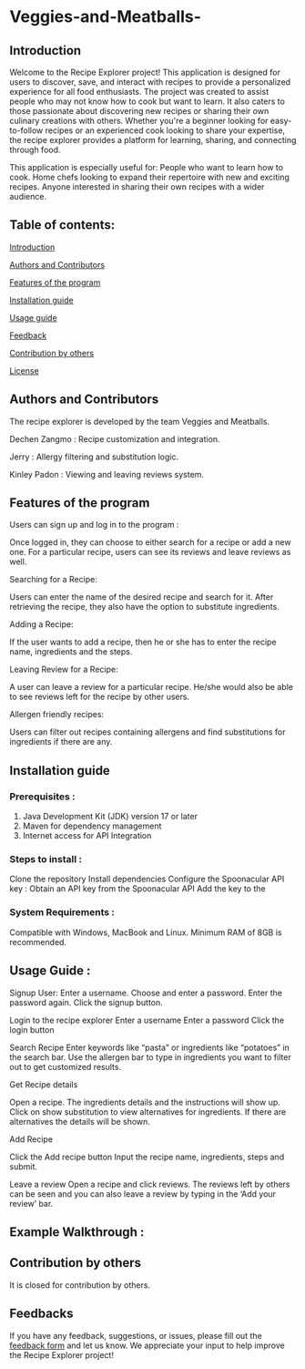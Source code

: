 # Veggies-and-Meatballs-

## Introduction 
Welcome to the Recipe Explorer project! This application is designed for users to discover, save, and interact with recipes to provide a personalized experience for all food enthusiasts.
The project was created to assist people who may not know how to cook but want to learn. It also caters to those passionate about discovering new recipes or sharing their own culinary creations with others. Whether you're a beginner looking for easy-to-follow recipes or an experienced cook looking to share your expertise, the recipe explorer provides a platform for learning, sharing, and connecting through food.

This application is especially useful for:
People who want to learn how to cook.
Home chefs looking to expand their repertoire with new and exciting recipes.
Anyone interested in sharing their own recipes with a wider audience.

## Table of contents:

[Introduction](#introduction-)

[Authors and Contributors](#authors-and-contributors-)

[Features of the program](#features-of-the-program)

[Installation guide](#installation-guide)

[Usage guide](#usage-guide-)

[Feedback](#feedbacks)

[Contribution by others](#contribution-by-others)

[License](#license)

## Authors and Contributors 

The recipe explorer is developed by the team Veggies and Meatballs.

Dechen Zangmo : Recipe customization and integration.

Jerry :  Allergy filtering and substitution logic.

Kinley Padon : Viewing and leaving reviews system. 

## Features of the program

Users can sign up and log in to the program : 

Once logged in, they can choose to either search for a recipe or add a new one. For a particular recipe, users can see its reviews and leave reviews as well.

Searching for a Recipe:

Users can enter the name of the desired recipe and search for it.  After retrieving the recipe, they also have the option to substitute ingredients.

Adding a Recipe:

If the user wants to add a recipe, then he or she has to enter the recipe name, ingredients and the steps.

Leaving Review for a Recipe:

A user can leave a review for a particular recipe. He/she would also be able to see reviews left for the recipe by other users.

Allergen friendly recipes:

Users can filter out recipes containing allergens and find substitutions for ingredients if there are any.

## Installation guide
### Prerequisites : 
   1. Java Development Kit (JDK) version 17 or later
   2. Maven for dependency management
   3. Internet access for API Integration

### Steps to install :
Clone the repository
Install dependencies
Configure the Spoonacular API key :
Obtain an API key from the Spoonacular API
Add the key to the



### System Requirements :
Compatible with Windows, MacBook and Linux.
Minimum RAM of 8GB is recommended.

## Usage Guide :

Signup User:
Enter a username.
Choose and enter a password.
Enter the password again.
Click the signup button.

Login to the recipe explorer
Enter a username
Enter a password
Click the login button

Search Recipe
Enter keywords like “pasta” or ingredients like “potatoes” in the search bar.
Use the allergen bar to type in ingredients you want to filter out to get customized results.

Get Recipe details

Open a recipe. The ingredients details and the instructions will show up.
Click on show substitution to view alternatives for ingredients. If there are alternatives the details will be shown.

Add Recipe

Click the Add recipe button
Input the recipe name, ingredients, steps and submit.

Leave a review
Open a recipe and click reviews.
The reviews left by others can be seen and you can also leave a review by typing in the ‘Add your review’ bar.

## Example Walkthrough :
















## Contribution by others
It is closed for contribution by others.

## Feedbacks
If you have any feedback, suggestions, or issues, please fill out the [feedback form](https://docs.google.com/forms/d/e/1FAIpQLSdZwGpdJkFXSiiryjjZhLtxAi-XziSjAF1hAD7vM5OiuhE7hw/viewform?usp=share_link) and let us know. We appreciate your input to help improve the Recipe Explorer project!

